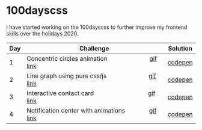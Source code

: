 # 100dayscss

I have started working on the 100dayscss to further improve my frontend skills over the holidays 2020.

| Day      | Challenge | Solution |
| ----------- | ----------- | ----------- |
| 1   | Concentric circles animation       [gif link](gif/cssDay1.gif)       | [codepen](https://codepen.io/javapyscript/pen/QWKdagx) |
| 2   | Line graph using pure css/js       [gif link](gif/cssDay2.gif)       | [codepen](https://codepen.io/javapyscript/pen/gOwmaVr) |
| 3   | Interactive contact card         [gif link](gif/cssDay3.gif)       | [codepen](https://codepen.io/javapyscript/pen/GRjWwbJ) |
| 4   | Notification center with animations    [gif link](gif/cssDay4.gif)       | [codepen](https://codepen.io/javapyscript/pen/XWjRpqe) |
